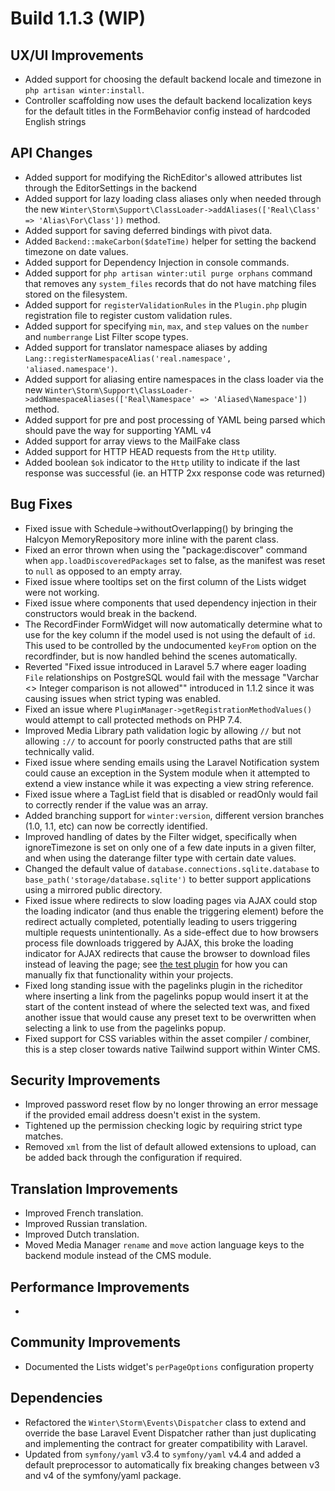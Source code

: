 # Build 1.1.3 (WIP)

## UX/UI Improvements
- Added support for choosing the default backend locale and timezone in `php artisan winter:install`.
- Controller scaffolding now uses the default backend localization keys for the default titles in the FormBehavior config instead of hardcoded English strings

## API Changes
- Added support for modifying the RichEditor's allowed attributes list through the EditorSettings in the backend
- Added support for lazy loading class aliases only when needed through the new `Winter\Storm\Support\ClassLoader->addAliases(['Real\Class' => 'Alias\For\Class'])` method.
- Added support for saving deferred bindings with pivot data.
- Added `Backend::makeCarbon($dateTime)` helper for setting the backend timezone on date values.
- Added support for Dependency Injection in console commands.
- Added support for `php artisan winter:util purge orphans` command that removes any `system_files` records that do not have matching files stored on the filesystem.
- Added support for `registerValidationRules` in the `Plugin.php` plugin registration file to register custom validation rules.
- Added support for specifying `min`, `max`, and `step` values on the `number` and `numberrange` List Filter scope types.
- Added support for translator namespace aliases by adding `Lang::registerNamespaceAlias('real.namespace', 'aliased.namespace')`.
- Added support for aliasing entire namespaces in the class loader via the new `Winter\Storm\Support\ClassLoader->addNamespaceAliases(['Real\Namespace' => 'Aliased\Namespace'])` method.
- Added support for pre and post processing of YAML being parsed which should pave the way for supporting YAML v4
- Added support for array views to the MailFake class
- Added support for HTTP HEAD requests from the `Http` utility.
- Added boolean `$ok` indicator to the `Http` utility to indicate if the last response was successful (ie. an HTTP 2xx response code was returned)

## Bug Fixes
- Fixed issue with Schedule->withoutOverlapping() by bringing the Halcyon MemoryRepository more inline with the parent class.
- Fixed an error thrown when using the "package:discover" command when `app.loadDiscoveredPackages` set to false, as the manifest was reset to `null` as opposed to an empty array.
- Fixed issue where tooltips set on the first column of the Lists widget were not working.
- Fixed issue where components that used dependency injection in their constructors would break in the backend.
- The RecordFinder FormWidget will now automatically determine what to use for the key column if the model used is not using the default of `id`. This used to be controlled by the undocumented `keyFrom` option on the recordfinder, but is now handled behind the scenes automatically.
- Reverted "Fixed issue introduced in Laravel 5.7 where eager loading `File` relationships on PostgreSQL would fail with the message "Varchar <> Integer comparison is not allowed"" introduced in 1.1.2 since it was causing issues when strict typing was enabled.
- Fixed an issue where `PluginManager->getRegistrationMethodValues()` would attempt to call protected methods on PHP 7.4.
- Improved Media Library path validation logic by allowing `//` but not allowing `://` to account for poorly constructed paths that are still technically valid.
- Fixed issue where sending emails using the Laravel Notification system could cause an exception in the System module when it attempted to extend a view instance while it was expecting a view string reference.
- Fixed issue where a TagList field that is disabled or readOnly would fail to correctly render if the value was an array.
- Added branching support for `winter:version`, different version branches (1.0, 1.1, etc) can now be correctly identified.
- Improved handling of dates by the Filter widget, specifically when ignoreTimezone is set on only one of a few date inputs in a given filter, and when using the daterange filter type with certain date values.
- Changed the default value of `database.connections.sqlite.database` to `base_path('storage/database.sqlite')` to better support applications using a mirrored public directory.
- Fixed issue where redirects to slow loading pages via AJAX could stop the loading indicator (and thus enable the triggering element) before the redirect actually completed, potentially leading to users triggering multiple requests unintentionally. As a side-effect due to how browsers process file downloads triggered by AJAX, this broke the loading indicator for AJAX redirects that cause the browser to download files instead of leaving the page; see [the test plugin](https://github.com/wintercms/wn-test-plugin/commit/9fb25e233e5da16daead8c12526b69f4aca53a30#diff-acf973ac915a3ac625f316456994123c57a688463a4a74c31247cf6334643365R8-R15) for how you can manually fix that functionality within your projects.
- Fixed long standing issue with the pagelinks plugin in the richeditor where inserting a link from the pagelinks popup would insert it at the start of the content instead of where the selected text was, and fixed another issue that would cause any preset text to be overwritten when selecting a link to use from the pagelinks popup.
- Fixed support for CSS variables within the asset compiler / combiner, this is a step closer towards native Tailwind support within Winter CMS.

## Security Improvements
- Improved password reset flow by no longer throwing an error message if the provided email address doesn't exist in the system.
- Tightened up the permission checking logic by requiring strict type matches.
- Removed `xml` from the list of default allowed extensions to upload, can be added back through the configuration if required.

## Translation Improvements
- Improved French translation.
- Improved Russian translation.
- Improved Dutch translation.
- Moved Media Manager `rename` and `move` action language keys to the backend module instead of the CMS module.

## Performance Improvements
-

## Community Improvements
- Documented the Lists widget's `perPageOptions` configuration property

## Dependencies
- Refactored the `Winter\Storm\Events\Dispatcher` class to extend and override the base Laravel Event Dispatcher rather than just duplicating and implementing the contract for greater compatibility with Laravel.
- Updated from `symfony/yaml` v3.4 to `symfony/yaml` v4.4 and added a default preprocessor to automatically fix breaking changes between v3 and v4 of the symfony/yaml package.
